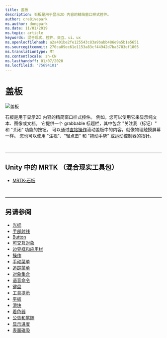 ```yaml
---
title: 盖板
description: 石板是用于显示2D 内容的精简窗口样式控件。
author: cre8ivepark
ms.author: dongpark
ms.date: 11/01/2019
ms.topic: article
keywords: 混合现实、控件、交互、ui、ux
ms.openlocfilehash: a2a401be2fe125543c83a9babb486e9a5b1e5651
ms.sourcegitcommit: 270ca09ec61e1153a83cf44942d7ba3783ef1805
ms.translationtype: MT
ms.contentlocale: zh-CN
ms.lasthandoff: 01/07/2020
ms.locfileid: "75694101"
---
```

# <a name="slate"></a>盖板

![盖板](images/UX/UX_Hero_Slate.jpg)

石板是用于显示2D 内容的精简窗口样式控件。 例如，您可以使用它来显示纯文本、图像或文档。 它提供一个 grabbable 标题栏，其中包含 "关注我（标记）" 和 "关闭" 功能的按钮。 可以通过[直接操作](direct-manipulation.md#2d-slate-interaction)滚动盖板中的内容，就像物理触摸屏幕一样。 您也可以使用 "注视"、"轻点击" 和 "拖动手势" 或运动控制器的指针。

<br>

---

## <a name="slate-in-mrtk-mixed-reality-toolkit-for-unity"></a>Unity 中的 MRTK （混合现实工具包）

* [MRTK-石板](https://microsoft.github.io/MixedRealityToolkit-Unity/Documentation/README_Slate.html)

<br>

---

## <a name="see-also"></a>另请参阅

* [光标](cursors.md)
* [手部射线](point-and-commit.md)
* [Button](button.md)
* [可交互对象](interactable-object.md)
* [边界框和应用栏](app-bar-and-bounding-box.md)
* [操作](direct-manipulation.md)
* [手动菜单](hand-menu.md)
* [追踪菜单](near-menu.md)
* [对象集合](object-collection.md)
* [语音命令](voice-input.md)
* [键盘](keyboard.md)
* [工具提示](tooltip.md)
* [平板](slate.md)
* [滑块](slider.md)
* [着色器](shader.md)
* [公告和尾随](billboarding-and-tag-along.md)
* [显示进度](progress.md)
* [表面磁吸](surface-magnetism.md)
